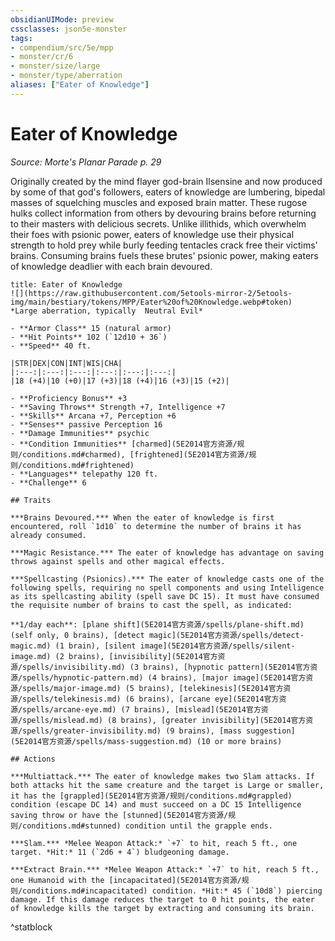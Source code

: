 ```yaml
---
obsidianUIMode: preview
cssclasses: json5e-monster
tags:
- compendium/src/5e/mpp
- monster/cr/6
- monster/size/large
- monster/type/aberration
aliases: ["Eater of Knowledge"]
---
```

# Eater of Knowledge
*Source: Morte's Planar Parade p. 29*  

Originally created by the mind flayer god-brain Ilsensine and now produced by some of that god's followers, eaters of knowledge are lumbering, bipedal masses of squelching muscles and exposed brain matter. These rugose hulks collect information from others by devouring brains before returning to their masters with delicious secrets. Unlike illithids, which overwhelm their foes with psionic power, eaters of knowledge use their physical strength to hold prey while burly feeding tentacles crack free their victims' brains. Consuming brains fuels these brutes' psionic power, making eaters of knowledge deadlier with each brain devoured.

```ad-statblock
title: Eater of Knowledge
![](https://raw.githubusercontent.com/5etools-mirror-2/5etools-img/main/bestiary/tokens/MPP/Eater%20of%20Knowledge.webp#token)
*Large aberration, typically  Neutral Evil*

- **Armor Class** 15 (natural armor)
- **Hit Points** 102 (`12d10 + 36`)
- **Speed** 40 ft.

|STR|DEX|CON|INT|WIS|CHA|
|:---:|:---:|:---:|:---:|:---:|:---:|
|18 (+4)|10 (+0)|17 (+3)|18 (+4)|16 (+3)|15 (+2)|

- **Proficiency Bonus** +3
- **Saving Throws** Strength +7, Intelligence +7
- **Skills** Arcana +7, Perception +6
- **Senses** passive Perception 16
- **Damage Immunities** psychic
- **Condition Immunities** [charmed](5E2014官方资源/规则/conditions.md#charmed), [frightened](5E2014官方资源/规则/conditions.md#frightened)
- **Languages** telepathy 120 ft.
- **Challenge** 6

## Traits

***Brains Devoured.*** When the eater of knowledge is first encountered, roll `1d10` to determine the number of brains it has already consumed.

***Magic Resistance.*** The eater of knowledge has advantage on saving throws against spells and other magical effects.

***Spellcasting (Psionics).*** The eater of knowledge casts one of the following spells, requiring no spell components and using Intelligence as its spellcasting ability (spell save DC 15). It must have consumed the requisite number of brains to cast the spell, as indicated:

**1/day each**: [plane shift](5E2014官方资源/spells/plane-shift.md) (self only, 0 brains), [detect magic](5E2014官方资源/spells/detect-magic.md) (1 brain), [silent image](5E2014官方资源/spells/silent-image.md) (2 brains), [invisibility](5E2014官方资源/spells/invisibility.md) (3 brains), [hypnotic pattern](5E2014官方资源/spells/hypnotic-pattern.md) (4 brains), [major image](5E2014官方资源/spells/major-image.md) (5 brains), [telekinesis](5E2014官方资源/spells/telekinesis.md) (6 brains), [arcane eye](5E2014官方资源/spells/arcane-eye.md) (7 brains), [mislead](5E2014官方资源/spells/mislead.md) (8 brains), [greater invisibility](5E2014官方资源/spells/greater-invisibility.md) (9 brains), [mass suggestion](5E2014官方资源/spells/mass-suggestion.md) (10 or more brains)

## Actions

***Multiattack.*** The eater of knowledge makes two Slam attacks. If both attacks hit the same creature and the target is Large or smaller, it has the [grappled](5E2014官方资源/规则/conditions.md#grappled) condition (escape DC 14) and must succeed on a DC 15 Intelligence saving throw or have the [stunned](5E2014官方资源/规则/conditions.md#stunned) condition until the grapple ends.

***Slam.*** *Melee Weapon Attack:* `+7` to hit, reach 5 ft., one target. *Hit:* 11 (`2d6 + 4`) bludgeoning damage.

***Extract Brain.*** *Melee Weapon Attack:* `+7` to hit, reach 5 ft., one Humanoid with the [incapacitated](5E2014官方资源/规则/conditions.md#incapacitated) condition. *Hit:* 45 (`10d8`) piercing damage. If this damage reduces the target to 0 hit points, the eater of knowledge kills the target by extracting and consuming its brain.
```
^statblock